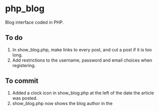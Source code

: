 # php_blog
Blog interface coded in PHP.

## To do
1. In show_blog.php, make links to every post, and cut a post if it is too long.
2. Add restrictions to the username, password and email choices when registering.

## To commit
1. Added a clock icon in show_blog.php at the left of the date the article was posted.
2. show_blog.php now shows the blog author in the <title>.
